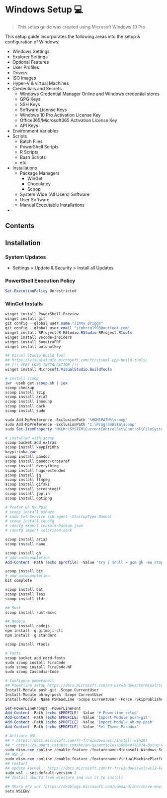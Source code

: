 # Windows Setup 💻

> This setup guide was created using Microsoft Windows 10 Pro.

This setup guide incorporates the following areas into the setup & configuration of Windows:

- Windows Settings
- Explorer Settings
- Optional Features
- User Profiles
- Drivers
- ISO Images
- Hyper-V & virtual Machines
- Credentials and Secrets
  - Windows Credential Manager Online and Windows credential stores
  - GPG Keys
  - SSH Keys
  - Software License Keys
  - Windows 10 Pro Activation License Key
  - Office365/Microsoft365 Activation License Key
  - API Keys
- Environment Variables
- Scripts
  - Batch Files
  - PowerShell Scripts
  - R Scripts
  - Bash Scripts
  - etc.
- Installations
  - Package Managers
    - WinGet
    - Chocolatey
    - Scoop
  - System Wide (All Users) Software
  - User Software
  - Manual Executable Installations
-

## Contents

## Installation

### System Updates

- Settings > Update & Security > Install all Updates

### PowerShell Execution Policy

```powershell
Set-ExecutionPolicy Unrestricted
```

### WinGet Installs

```powershell
winget install PowerShell-Preview
winget install git
git config --global user.name "Jimmy Briggs"
git config --global user.email "jimbrig1993@outlook.com"
winget install RProject.R RStudio.RStudio RProject.Rtools
winget install vscode-insiders
winget install SumatraPDF
winget install autohotkey

## Visual Studio Build Tool
## https://visualstudio.microsoft.com/fr/visual-cpp-build-tools/
## /!\ VERY LONG INSTALLATION /!\
winget install Microsoft.VisualStudio.BuildTools

# install scoop
iwr -useb get.scoop.sh | iex
scoop checkup
scoop install 7zip
scoop install aria2
scoop install innounp
scoop install dark
scoop install sudo

sudo Add-MpPreference -ExclusionPath '%HOMEPATH%\scoop'
sudo Add-MpPreference -ExclusionPath 'C:\ProgramData\scoop'
sudo Set-ItemProperty 'HKLM:\SYSTEM\CurrentControlSet\Control\FileSystem' -Name 'LongPathsEnabled' -Value 1

# installed with scoop
scoop bucket add extras
scoop install keypirinha
keypirinha.exe
scoop install pandoc
scoop install pandoc-crossref
scoop install everything
scoop install hugo-extended
scoop install jq
scoop install ffmpeg
scoop install gifski
scoop install screentogif
scoop install joplin
scoop install optipng

# Prefer Oh My Posh
# scoop install pshazz
# sudo Set-Service ssh-agent -StartupType Manual
# scoop install concfg
# concfg export console-backup.json
# concfg import solarized-dark

scoop install aria2
scoop install nano

scoop install gh
# add autocompletion
Add-Content -Path (echo $profile) -Value 'try { $null = gcm gh -ea stop; Invoke-Expression -Command $(gh completion -s powershell | Out-String) } catch { }'

scoop install bit
# add autocompletion
bit complete

scoop install bat
scoop install less
scoop install tldr

## Rust
scoop install rust-msvc

## Nodejs
scoop install nodejs
npm install -g gitmoji-cli
npm install -g standard

scoop install rtools

# Fonts
scoop bucket add nerd-fonts
sudo scoop install FiraCode
sudo scoop install FiraCode-NF
sudo scoop Cascadia-Code

# Configure powershell
## Powerline setup https://docs.microsoft.com/en-us/windows/terminal/tutorials/powerline-setup
Install-Module posh-git -Scope CurrentUser
Install-Module oh-my-posh -Scope CurrentUser
Install-Module -Name PSReadLine -Scope CurrentUser -Force -SkipPublisherCheck

Set-PowerLinePrompt -PowerLineFont
Add-Content -Path (echo $PROFILE) -Value '# Powerline setup'
Add-Content -Path (echo $PROFILE) -Value 'Import-Module posh-git'
Add-Content -Path (echo $PROFILE) -Value 'Import-Module oh-my-posh'
Add-Content -Path (echo $PROFILE) -Value 'Set-Theme Paradox'

# Activate WSL
## * https://docs.microsoft.com/fr-fr/windows/wsl/install-win10)
## * https://support.rstudio.com/hc/en-us/articles/360049776974-Using-RStudio-Server-in-Windows-WSL2
sudo dism.exe /online /enable-feature /featurename:Microsoft-Windows-Subsystem-Linux /all /norestart
## WSL 2
sudo dism.exe /online /enable-feature /featurename:VirtualMachinePlatform /all /norestart
## restart
## update kernel : https://docs.microsoft.com/fr-fr/windows/wsl/wsl2-kernel
sudo wsl --set-default-version 2
## Install ubuntu from winstore and run it to install

## Share env var (https://devblogs.microsoft.com/commandline/share-environment-vars-between-wsl-and-windows/)
setx WSLENV
```

